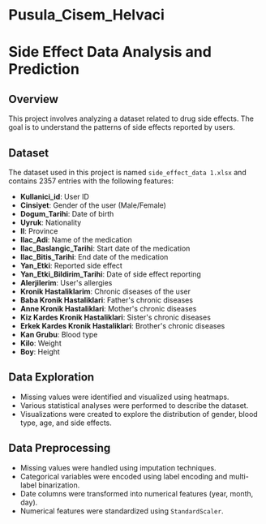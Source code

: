 # Pusula_Cisem_Helvaci

# Side Effect Data Analysis and Prediction

## Overview
This project involves analyzing a dataset related to drug side effects. The goal is to understand the patterns of side effects reported by users.

## Dataset
The dataset used in this project is named `side_effect_data 1.xlsx` and contains 2357 entries with the following features:

- **Kullanici_id**: User ID
- **Cinsiyet**: Gender of the user (Male/Female)
- **Dogum_Tarihi**: Date of birth
- **Uyruk**: Nationality
- **Il**: Province
- **Ilac_Adi**: Name of the medication
- **Ilac_Baslangic_Tarihi**: Start date of the medication
- **Ilac_Bitis_Tarihi**: End date of the medication
- **Yan_Etki**: Reported side effect
- **Yan_Etki_Bildirim_Tarihi**: Date of side effect reporting
- **Alerjilerim**: User's allergies
- **Kronik Hastaliklarim**: Chronic diseases of the user
- **Baba Kronik Hastaliklari**: Father's chronic diseases
- **Anne Kronik Hastaliklari**: Mother's chronic diseases
- **Kiz Kardes Kronik Hastaliklari**: Sister's chronic diseases
- **Erkek Kardes Kronik Hastaliklari**: Brother's chronic diseases
- **Kan Grubu**: Blood type
- **Kilo**: Weight
- **Boy**: Height

## Data Exploration
- Missing values were identified and visualized using heatmaps.
- Various statistical analyses were performed to describe the dataset.
- Visualizations were created to explore the distribution of gender, blood type, age, and side effects.

## Data Preprocessing
- Missing values were handled using imputation techniques.
- Categorical variables were encoded using label encoding and multi-label binarization.
- Date columns were transformed into numerical features (year, month, day).
- Numerical features were standardized using `StandardScaler`.
